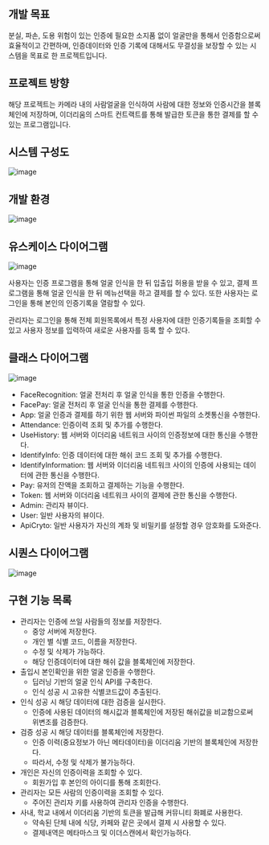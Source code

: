 ## 개발 목표
분실, 파손, 도용 위험이 있는 인증에 필요한 소지품 없이 얼굴만을 통해서 인증함으로써 효율적이고 간편하며, 인증데이터와 인증 기록에 대해서도 무결성을 보장할 수 있는 시스템을 목표로 한 프로젝트입니다.

## 프로젝트 방향
해당 프로젝트는 카메라 내의 사람얼굴을 인식하여 사람에 대한 정보와 인증시간을 블록체인에 저장하며, 이더리움의 스마트 컨트랙트를 통해 발급한 토큰을 통한 결제를 할 수 있는 프로그램입니다.

## 시스템 구성도
![image](https://user-images.githubusercontent.com/67899069/146915370-c29bd8ad-1a79-4055-8232-479deb737f90.png)

## 개발 환경
![image](https://user-images.githubusercontent.com/67899069/140618008-a67bd7d0-d6c3-4b94-a080-21d97a7a1330.png)

## 유스케이스 다이어그램
![image](https://user-images.githubusercontent.com/67899069/140618019-8c1541da-e50f-4704-9107-5b4297ea7a59.png)

사용자는 인증 프로그램을 통해 얼굴 인식을 한 뒤 입출입 허용을 받을 수 있고, 결제 프로그램을 통해 얼굴 인식을 한 뒤 메뉴선택을 하고 결제를 할 수 있다. 또한 사용자는 로그인을 통해 본인의 인증기록을 열람할 수 있다. 

관리자는 로그인을 통해 전체 회원목록에서 특정 사용자에 대한 인증기록들을 조회할 수 있고 사용자 정보를 입력하여 새로운 사용자를 등록 할 수 있다.

## 클래스 다이어그램
![image](https://user-images.githubusercontent.com/67899069/140618114-2d1fe37d-07f4-427b-a1a7-827c0808af90.png)

* FaceRecognition: 얼굴 전처리 후 얼굴 인식을 통한 인증을 수행한다.
* FacePay: 얼굴 전처리 후 얼굴 인식을 통한 결제를 수행한다.
* App: 얼굴 인증과 결제를 하기 위한 웹 서버와 파이썬 파일의 소켓통신을 수행한다.
* Attendance: 인증이력 조회 및 추가를 수행한다.
* UseHistory: 웹 서버와 이더리움 네트워크 사이의 인증정보에 대한 통신을 수행한다.
* IdentifyInfo: 인증 데이터에 대한 해쉬 코드 조회 및 추가를 수행한다.
* IdentifyInformation: 웹 서버와 이더리움 네트워크 사이의 인증에 사용되는 데이터에 관한 통신을 수행한다.
* Pay: 유저의 잔액을 조회하고 결제하는 기능을 수행한다.
* Token: 웹 서버와 이더리움 네트워크 사이의 결제에 관한 통신을 수행한다.
* Admin: 관리자 뷰이다.
* User: 일반 사용자의 뷰이다.
* ApiCryto: 일반 사용자가 자신의 계좌 및 비밀키를 설정할 경우 암호화를 도와준다.

## 시퀀스 다이어그램
![image](https://user-images.githubusercontent.com/67899069/140618316-63575704-8ed6-4305-8d27-9f5a6a62e11f.png)

## 구현 기능 목록

* 관리자는 인증에 쓰일 사람들의 정보를 저장한다.
    * 중앙 서버에 저장한다.
    * 개인 별 식별 코드, 이름을 저장한다.
    * 수정 및 삭제가 가능하다.
    * 해당 인증데이터에 대한 해쉬 값을 블록체인에 저장한다.
* 출입시 본인확인을 위한 얼굴 인증을 수행한다.
    * 딥러닝 기반의 얼굴 인식 API를 구축한다.
    * 인식 성공 시 고유한 식별코드값이 추출된다.
* 인식 성공 시 해당 데이터에 대한 검증을 실시한다.
    * 인증에 사용된 데이터의 해시값과 블록체인에 저장된 해쉬값을 비교함으로써 위변조를 검증한다.
* 검증 성공 시 해당 데이터를 블록체인에 저장한다.
    * 인증 이력(중요정보가 아닌 메타데이터)을 이더리움 기반의 블록체인에 저장한다.
    * 따라서, 수정 및 삭제가 불가능하다.
* 개인은 자신의 인증이력을 조회할 수 있다.
    * 회원가입 후 본인의 아이디를 통해 조회한다.
* 관리자는 모든 사람의 인증이력을 조회할 수 있다.
    * 주어진 관리자 키를 사용하여 관리자 인증을 수행한다.
* 사내, 학교 내에서 이더리움 기반의 토큰을 발급해 커뮤니티 화폐로 사용한다.
    * 약속된 단체 내에 식당, 카페와 같은 곳에서 결제 시 사용할 수 있다.
    * 결제내역은 메타마스크 및 이더스캔에서 확인가능하다.

